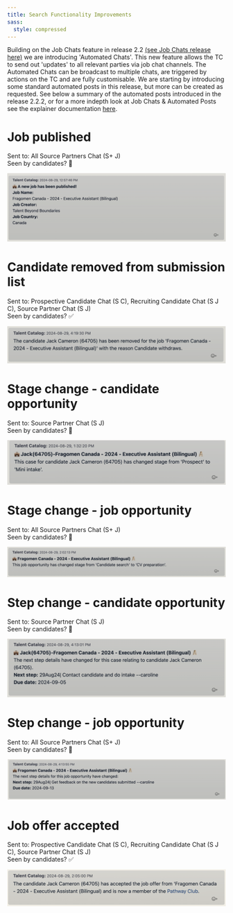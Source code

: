 ```yaml
---
title: Search Functionality Improvements
sass:
  style: compressed
---
```


Building on the Job Chats feature in release 2.2 [(see Job Chats release here)](./../v220/job_chats.md) 
we are introducing 'Automated Chats'. This new feature allows the TC to send out 'updates' to all 
relevant parties via job chat channels. The Automated Chats can be broadcast to multiple chats, are triggered by actions
on the TC and are fully customisable. We are starting by introducing some standard automated posts in this release, but 
more can be created as requested. 
See below a summary of the automated posts introduced in the release 2.2.2, or for a more indepth look at Job Chats & 
Automated Posts see the explainer documentation 
[here](https://docs.google.com/document/d/1h5QaUNOSPP-pjJsMCDwXS_SQUrurvLfnBKPX87orgbE/edit?usp=sharing).


# Job published
Sent to: All Source Partners Chat (S+ J)
<br>
Seen by candidates? 🚫

<div class="card-image-container">
  <img src="./../assets/images/v222/AutoJobPublished.png" 
        alt="Candidate Registration and Consents" class="card-image">
</div>

# Candidate removed from submission list
Sent to: Prospective Candidate Chat (S C), Recruiting Candidate Chat (S J C), Source Partner Chat (S J)
<br>
Seen by candidates? ✅

<div class="card-image-container">
  <img src="./../assets/images/v222/AutoRemovedSubList.png" 
        alt="Candidate Registration and Consents" class="card-image">
</div>


# Stage change - candidate opportunity
Sent to: Source Partner Chat (S J)
<br>
Seen by candidates? 🚫

<div class="card-image-container">
  <img src="./../assets/images/v222/AutoCandOppStageChange.png" 
        alt="Candidate Registration and Consents" class="card-image">
</div>

# Stage change - job opportunity
Sent to: All Source Partners Chat (S+ J)
<br>
Seen by candidates? 🚫
<div class="card-image-container">
  <img src="./../assets/images/v222/AutoJobOppStageChange.png" 
        alt="Candidate Registration and Consents" class="card-image">
</div>

# Step change - candidate opportunity
Sent to: Source Partner Chat (S J)
<br>
Seen by candidates? 🚫
<div class="card-image-container">
  <img src="./../assets/images/v222/AutoCandOppStepChange.png" 
        alt="Candidate Registration and Consents" class="card-image">
</div>

# Step change - job opportunity
Sent to: All Source Partners Chat (S+ J)
<br>
Seen by candidates? 🚫

<div class="card-image-container">
  <img src="./../assets/images/v222/AutoJobOppStepChange.png" 
        alt="Candidate Registration and Consents" class="card-image">
</div>

# Job offer accepted
Sent to: Prospective Candidate Chat (S C), Recruiting Candidate Chat (S J C), Source Partner Chat (S J)
<br>
Seen by candidates? ✅

<div class="card-image-container">
  <img src="./../assets/images/v222/AutoAcceptedJob.png" 
        alt="Candidate Registration and Consents" class="card-image">
</div>



